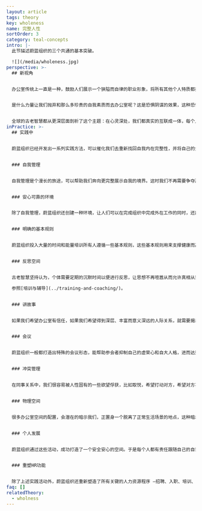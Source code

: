 ```yaml
---
layout: article
tags: theory
key: wholeness
name: 完整人性
sortOrder: 3
category: teal-concepts
intro: |-
  此节描述蔚蓝组织的三个共通的基本突破。

  ![](/media/wholeness.jpg)
perspective: >-
  ## 新视角


  办公室传统上一直是一种，鼓励人们展示一个狭隘而自律的职业形象，将所有其他个人特质都挡在门外的空间。职场通常要求我们只展示理性的正面素质，展示刚毅和坚强，隐藏怀疑和怯懦。理性是王道，情感、直觉和我们的灵性侧面一般不受欢迎，或不合时宜。^\[Laloux, Frederic (2014-02-09). Reinventing Organizations: A Guide to Creating Organizations Inspired by the Next Stage of Human Consciousness (Kindle Locations 1310-1313). Nelson Parker. Kindle Edition.]


  是什么力量让我们抛弃和那么多珍贵的自我素质而去办公室呢？这是恐惧阴谋的效果，这种恐惧机制对成员和组织同样生效。组织一侧的恐惧是，如果人们将完整的自我带进办公室，那些情绪、癖好，以及休闲服饰等会让办公室变得混乱无序。军队早就知晓，只要果让人们感觉到自己是随时可以互相替代的同规格存在，就会很容易施加控制。职员一侧的恐惧则是，如果在工作环境展示出自己的全部真实侧面，会暴露自我而遭到差评或嘲笑，被看作怪人或不合群者。于是人人都认为安全起见，应该将自我隐藏在一个职业形象面具背后。


  全球的古老智慧都从更深层面剖析了这个主题：在心灵深处，我们都真实的互联成一体，每个人都是有机整体的单元，但我们已经遗忘了这个真相。我们出生就进入身份分离的文化环境，在成长过程中也被教育洗脑而感觉到与自己更深特质的分离，以及与周围其他人和生命体的分离。这些古老智慧告诉我们，咱们最深层的生命意义即使命，就是在自己内在以及跟外在世界的联系中，重新找回这种固有的完整性。这个灵性洞见激活了蔚蓝组织的第二个突破：力图建造一个，能支撑我们回归完整人性之旅途的空间。当我们敢于脱下面具，将自己的全部素质带入工作中，就会开始发生很多奇迹。每当我们将完整自己的某个部分用伪善隐藏起来，我们就将自己的一部分潜力，或创造力以及能量丢弃了。这就是为何很多办公室都感觉毫无生命力。在完整人性中我们的生命力是圆满的。我们会惊诧的发现，在自己内部蕴藏着超乎想象的丰满生命力。在同事关系角度，很多让办公室不舒服或低效能量也会消失。工作成为一种承载方式，我们在那里互相帮助对方揭示自己的内在壮丽并创化实现自己的使命。^\[Laloux, Frederic (2014-02-09). Reinventing Organizations: A Guide to Creating Organizations Inspired by the Next Stage of Human Consciousness (Kindle Locations 3128-3143). Nelson Parker. Kindle Edition.]
inPractice: >-
  ## 实践中


  蔚蓝组织已经开发出一系列实践方法，可以催化我们去重新找回自我内在完整性，并将自己的全部素质带入工作中。


  ### 自我管理


  自我管理是个漫长的旅途，可以帮助我们奔向更完整展示自我的境界。这时我们不再需要争夺那些珍稀的升职机会，不再需要讨好上司，不再有那么多需要鞠躬的对象，大多数办公室政治的毒草都会被从组织内摒弃。不再有上司在背后监视，不再有需要排队晋升的职员群体，不再有随时会成为竞争对手的同僚，我们终于可以放下各种警惕，而单纯聚焦在工作上，去做自己喜欢的事。^\[Laloux, Frederic (2014-02-09). Reinventing Organizations: A Guide to Creating Organizations Inspired by the Next Stage of Human Consciousness (Kindle Locations 3144-3147). Nelson Parker. Kindle Edition.]


  ### 安心可靠的环境


  除了自我管理，蔚蓝组织还创建一种环境，让人们可以在完成组织中完成外在工作的同时，还能在内在成长层面也互相支撑。蔚蓝组织的智慧知道，每当我们的恐惧被激发出来，其实就是一个通过学习而朝向更加完整自我成长的机会，即重新找回那些被自己否定或压抑在阴暗中的一些自我面向和特质的机会。这种组织智慧相信，如果我们希望邀请完整的自我而非过滤的伪善面具，进行自由的展示，这也包括内在灵魂的羞涩发言，我们就需要建造一个安全安心而关怀备至的办公室空间。我们需要学会仔细甄别和关照自己在同事社区内言行中的那些，可能危害心理安全和信任关系的微妙表达。^\[Laloux, Frederic (2014-02-09). Reinventing Organizations: A Guide to Creating Organizations Inspired by the Next Stage of Human Consciousness (Kindle Locations 3176-3226). Nelson Parker. Kindle Edition.]


  ### 明确的基本规则


  蔚蓝组织投入大量的时间和能量培训所有人遵循一些基本规则，这些基本规则用来支撑健康而高效的协作。很多组织还书写了这些规则的文档。比如，RHD有详尽的“责权清单”；晨星有“组织愿景”，“同事守则”，“商务哲学通则”；法维有“词条”；霍尔有“宪法”。这些文档有为安全安心高效办公环境提供了一种愿景。这些文档为员工提供了一种用来探讨健康人际关系的语言，同时划线分割了推荐行为和不可接受行为。^\[Laloux, Frederic (2014-02-09). Reinventing Organizations: A Guide to Creating Organizations Inspired by the Next Stage of Human Consciousness (Kindle Locations 3358-3362). Nelson Parker. Kindle Edition.]


  ### 反思空间


  古老智慧坚持认为，个体需要定期的沉默时间以便进行反思，让思想不再喧嚣从而允许真相从我们的更深层面浮现出来（直觉）。越来越多人开始冥想—沉思、祈祷、瑜伽、大自然中散步 —并将这些行动编入自己的日常之中。很多蔚蓝组织都在办公室某处准备安静的房间，还有些则主持一些冥想和瑜伽课程。这种实践能为个体打开一个，能在繁忙日常工作中进行反思和自我觉察的空间。还有些更进一步：他们还创造了集体反思的时间段，比如小组培训、团队监测、全局反思、沉默数日等。 ^\[Laloux, Frederic (2014-02-09). Reinventing Organizations: A Guide to Creating Organizations Inspired by the Next Stage of Human Consciousness (Kindle Locations 3378-3384). Nelson Parker. Kindle Edition.]

  参照[培训与辅导](../training-and-coaching/)。


  ### 讲故事


  如果我们希望办公室有信任，如果我们希望得到深层、丰富而意义深远的人际关系，就需要揭示更多真实的自我，朝向完整的自我表达进发。在很多公司，当发现团队不能良好协作，就召集一个团建活动，这已经成为一种时尚。虽然互相鞠躬道歉可以起到从工作中解脱片刻的娱乐效果，但这类活动通常毫无突破，都只是表面功夫，不能在较深的层面培育真正的信任和社区氛围。这些活动缺乏一个必不可少的重要元素，那是人类从原始时代就一直用来打造社区并建立共享语境的重要手段：讲故事。那些能将我们融合一体的带有赋权力量的故事，大多已经失传了。在这个失传过程中，我们的良好社群关系也被削弱萎缩。我们需要找回讲故事方式的力量，正如作家派克帕默所言：^\[Laloux, Frederic (2014-02-09). Reinventing Organizations: A Guide to Creating Organizations Inspired by the Next Stage of Human Consciousness (Kindle Locations 3486-3495). Nelson Parker. Kindle Edition.]你越是了解另一个人的经历，就越不容易怀疑和厌恶他。人际关系的信任如何打造？就是更多了解对方。通过能嵌入工作的简单问话来了解对方，打造一个不仅为员工提供工作，同时也能在此过程中荣耀灵魂的办公室。^\[Parker Palmer, “On the Edge: Have the Courage to Lead with Soul,” Journal for Staff Development, National Staff Development Council, Spring 2008.]


  ### 会议


  蔚蓝组织一般都打造出特殊的会议形态，能帮助参会者抑制自己的虚荣心和自大人格，进而达到在一个完整人性层面的协调协作。这些做法有的很简洁，有的很高级。在桑楚公司，每个会议都开始于一分钟静默，帮助人们将自己拉回当下。很多蔚蓝组织的会议，在开始和结束时设置一个报入和报出动作。^\[Laloux, Frederic (2014-02-09). Reinventing Organizations: A Guide to Creating Organizations Inspired by the Next Stage of Human Consciousness (Kindle Locations 3573-3577). Nelson Parker. Kindle Edition.] 参见[会议](../meetings/)。


  ### 冲突管理


  在同事关系中，我们很容易被人性固有的一些欲望俘获，比如取悦，希望打动对方，希望对方喜欢自己，或掌控等。我们的自大人格很容易侵犯对方或被侵犯。但我们的灵魂知晓精准的界限，有时灵魂会昭示说，我们需要通过冲突将这些该有的界限复位。如果没有冲突，我们会陷入过度迎合或过度防卫，两者都导致我们无法在同事互动和人际关系中展示真实完整的自我。蔚蓝组织已经打造了一些用来识别并解决冲突的实践方法。^\[Laloux, Frederic (2014-02-09). Reinventing Organizations: A Guide to Creating Organizations Inspired by the Next Stage of Human Consciousness (Kindle Locations 3630-3634). Nelson Parker. Kindle Edition.] 参见[冲突解决](../conflict-resolution/)。


  ### 物理空间


  很多办公室空间的配置，会潜在的暗示我们，正置身一个脱离了正常生活场景的地点，这种暗示强迫我们伪装与其他环境中不同的面具式言行。蔚蓝组织则建造一些能激励员工将更完整自我展示出来的物理空间。桑楚公司欢迎员工的宠物狗进入办公室。不仅备有多个微波炉，还在厨房准备了全套炉具，培育一种让成员能在其中下厨并同进餐饮的社区氛围。在布尔佐格，鼓励护士按照自己的爱好装饰更有归属感的小局域办公室。在法维，团队可以选择涂染自己区域附近机器的颜色，并用喜好的招贴画、植物和水族景致装饰店铺。蔚蓝组织投入大量资源，促进员工与大自然的连接，以便让大家能慢下来，找到与自己与世界的更深层连接关系：太阳液压公司将所有工厂的设置在湖畔；桑楚则舍弃了能保障中央空调的传统固定窗模式，升级为更宽敞的向外开放的窗户。^\[Laloux, Frederic (2014-02-09). Reinventing Organizations: A Guide to Creating Organizations Inspired by the Next Stage of Human Consciousness (Kindle Locations 3692-3707). Nelson Parker. Kindle Edition.]


  ### 个人发展


  蔚蓝组织通过这些活动，成功打造了一个安全安心的空间。于是每个人都有责任跟随自己的自我觉性和个人发展进程。蔚蓝组织提供的日常活动，比如反思空间，讲故事活动，摒弃自大的会议，以及冲突解决方案。这些是每个人都有机会利用的一些，可以用来定义并跟随自己成长旅程的有效工具。只有在这种组织侧努力和个人侧自我成长责任感密切配合的过程中，自我管理和目标共享才有机会茁壮繁衍。


  ### 重塑HR功能


  除了上述实践活动外，蔚蓝组织还重新塑造了所有关键的人力资源程序 —招聘、入职、培训、绩效、补偿、辞退 —这些主要是为了消除恐惧和分离感而找回完整性。参见人力资源章节。
faq: []
relatedTheory:
  - wholness
---
```

